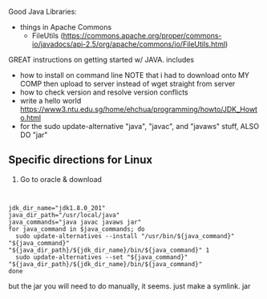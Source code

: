 Good Java Libraries:
  * things in Apache Commons
    * FileUtils (https://commons.apache.org/proper/commons-io/javadocs/api-2.5/org/apache/commons/io/FileUtils.html)

GREAT instructions on getting started w/ JAVA.  includes
  * how to install on command line
  NOTE that i had to download onto MY COMP then upload to server instead of wget straight from server
  * how to check version and resolve version conflicts
  * write a hello world
https://www3.ntu.edu.sg/home/ehchua/programming/howto/JDK_Howto.html
  * for the sudo update-alternative "java", "javac", and "javaws" stuff, ALSO DO "jar"


## Specific directions for Linux
  1. Go to oracle & download
```


jdk_dir_name="jdk1.8.0_201"
java_dir_path="/usr/local/java"
java_commands="java javac javaws jar"
for java_command in $java_commands; do
  sudo update-alternatives --install "/usr/bin/${java_command}" "${java_command}" "${java_dir_path}/${jdk_dir_name}/bin/${java_command}" 1
  sudo update-alternatives --set "${java_command}" "${java_dir_path}/${jdk_dir_name}/bin/${java_command}"
done

```

but the jar you will need to do manually, it seems.  just make a symlink.
jar

